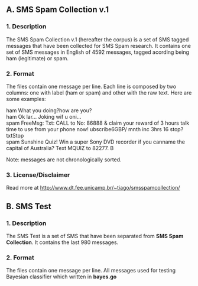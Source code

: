 A. SMS Spam Collection v.1
-------------------------

### 1. Description

The SMS Spam Collection v.1 (hereafter the corpus) is a set of SMS tagged messages that have been collected for SMS Spam research. It contains one set of SMS messages in English of 4592 messages, tagged acording being ham (legitimate) or spam. 

### 2. Format

The files contain one message per line. Each line is composed by two columns: one with label (ham or spam) and other with the raw text. Here are some examples:

ham   What you doing?how are you?  
ham   Ok lar... Joking wif u oni...  
spam   FreeMsg: Txt: CALL to No: 86888 & claim your reward of 3 hours talk time to use from your phone now! ubscribe6GBP/ mnth inc 3hrs 16 stop?txtStop  
spam   Sunshine Quiz! Win a super Sony DVD recorder if you canname the capital of Australia? Text MQUIZ to 82277. B

Note: messages are not chronologically sorted.

### 3. License/Disclaimer

Read more at http://www.dt.fee.unicamp.br/~tiago/smsspamcollection/ 


B. SMS Test
-----------

### 1. Description

The SMS Test is a set of SMS that have been separated from **SMS Spam Collection**. It contains the last 980 messages.

### 2. Format

The files contain one message per line. All messages used for testing Bayesian classifier which written in **bayes.go**
